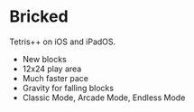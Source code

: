 # Bricked

Tetris++ on iOS and iPadOS. 

- New blocks
- 12x24 play area
- Much faster pace
- Gravity for falling blocks
- Classic Mode, Arcade Mode, Endless Mode
